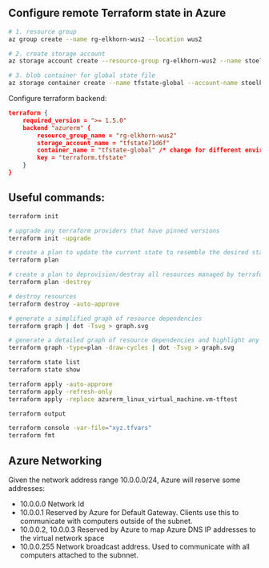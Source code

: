 
## Configure remote Terraform state in Azure

```bash
# 1. resource group
az group create --name rg-elkhorn-wus2 --location wus2

# 2. create storage account
az storage account create --resource-group rg-elkhorn-wus2 --name stoelkhornu3g3pw --sku Standard_LRS --encryption-services blob

# 3. blob container for global state file
az storage container create --name tfstate-global --account-name stoelkhornu3g3pw
```

Configure terraform backend:
```json
terraform {
    required_version = ">= 1.5.0"
    backend "azurerm" {
        resource_group_name = "rg-elkhorn-wus2"
        storage_account_name = "tfstate71d6f"
        container_name = "tfstate-global" /* change for different environments */
        key = "terraform.tfstate"
    }
}
```

## Useful commands:

```bash
terraform init

# upgrade any terraform providers that have pinned versions
terraform init -upgrade

# create a plan to update the current state to resemble the desired state
terraform plan

# create a plan to deprovision/destroy all resources managed by terraform
terraform plan -destroy

# destroy resources
terraform destroy -auto-approve

# generate a simplified graph of resource dependencies
terraform graph | dot -Tsvg > graph.svg

# generate a detailed graph of resource dependencies and highlight any cycles
terraform graph -type=plan -draw-cycles | dot -Tsvg > graph.svg

terraform state list
terraform state show 

terraform apply -auto-approve
terraform apply -refresh-only
terraform apply -replace azurerm_linux_virtual_machine.vm-tftest

terraform output

terraform console -var-file="xyz.tfvars" 
terraform fmt
```

## Azure Networking

Given the network address range 10.0.0.0/24, Azure will reserve some addresses:

- 10.0.0.0 Network Id
- 10.0.0.1 Reserved by Azure for Default Gateway. Clients use this to communicate with computers outside of the subnet.
- 10.0.0.2, 10.0.0.3 Reserved by Azure to map Azure DNS IP addresses to the virtual network space
- 10.0.0.255 Network broadcast address. Used to communicate with all computers attached to the subnnet.